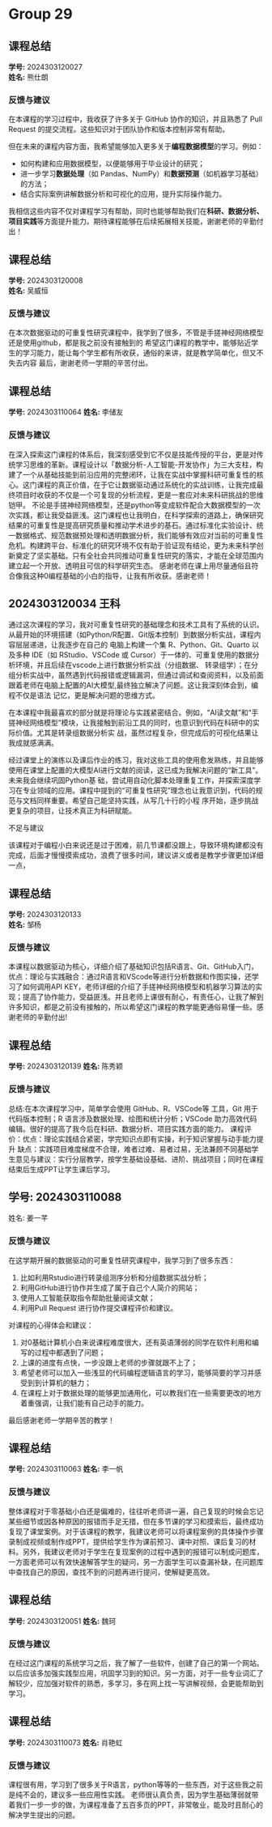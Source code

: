 # Group 29

## 课程总结

**学号:** 2024303120027  
**姓名:** 熊仕朗  

### 反馈与建议  

在本课程的学习过程中，我收获了许多关于 GitHub 协作的知识，并且熟悉了 Pull Request 的提交流程。这些知识对于团队协作和版本控制非常有帮助。

但在未来的课程内容方面，我希望能够加入更多关于**编程数据模型**的学习。例如：
- 如何构建和应用数据模型，以便能够用于毕业设计的研究；
- 进一步学习**数据处理**（如 Pandas、NumPy）和**数据预测**（如机器学习基础）的方法；
- 结合实际案例讲解数据分析和可视化的应用，提升实际操作能力。

我相信这些内容不仅对课程学习有帮助，同时也能够帮助我们在**科研、数据分析、项目实践**等方面提升能力。期待课程能够在后续拓展相关技能，谢谢老师的辛勤付出！

## 课程总结

**学号:** 2024303120008  
**姓名:** 吴威恒  

### 反馈与建议  

在本次数据驱动的可重复性研究课程中，我学到了很多，不管是手搓神经网络模型还是使用github，都是我之前没有接触到的
希望这门课程的教学中，能够贴近学生的学习能力，能让每个学生都有所收获，通俗的来讲，就是教学简单化，但又不失去内容
最后，谢谢老师一学期的辛苦付出。


## 课程总结

**学号:** 2024303110064
**姓名:** 李储友  

### 反馈与建议 

在深入探索这门课程的体系后，我深刻感受到它不仅是技能传授的平台，更是对传统学习思维的革新。课程设计以「数据分析-人工智能-开发协作」为三大支柱，构建了一个从基础技能到前沿应用的完整闭环，让我在实战中掌握科研可重复性的核心。这门课程的真正价值，在于它让数据驱动通过系统化的实战训练，让我完成最终项目时收获的不仅是一个可复现的分析流程，更是一套应对未来科研挑战的思维铠甲。
不论是手搓神经网络模型，还是python等变成软件配合大数据模型的一次次实践，都让我受益匪浅。这门课程也让我明白，在科学探索的道路上，确保研究结果的可重复性是提高研究质量和推动学术进步的基石。通过标准化实验设计、统一数据格式、规范数据预处理和透明数据分析，我们能够有效应对当前的可重复性危机。构建跨平台、标准化的研究环境不仅有助于验证现有结论，更为未来科学创新奠定了坚实基础。只有全社会共同推动可重复性研究的落实，才能在全球范围内建立起一个开放、透明且可信的科学研究生态。
感谢老师在课上用尽量通俗且符合像我这种0编程基础的小白的指导，让我有所收获。感谢老师！

## 2024303120034 王科

通过这次课程的学习，我对可重复性研究的基础理念和技术工具有了系统的认识。从最开始的环境搭建（如Python/R配置、Git版本控制）到数据分析实战，课程内容层层递进，让我逐步在自己的
电脑上构建一个集 R、Python、Git、Quarto 以及多种 IDE（如 RStudio、VSCode 或 Cursor）于一体的、可重复使用的数据分析环境，并且后续在vscode上进行数据分析实战（分组数据、
转录组学）；在分组分析实战中，虽然遇到代码报错或逻辑漏洞，但通过调试和查阅资料，以及前面跟着老师在电脑上配置的AI大模型,最终独立解决了问题。这让我深刻体会到，编程不仅是语法
记忆，更是解决问题的思维方式。

在本课程中我最喜欢的部分就是将理论与实践紧密结合。例如，“AI读文献”和“手搓神经网络模型”模块，让我接触到前沿工具的同时，也意识到代码在科研中的实际价值。尤其是转录组数据分析实
战，虽然过程复杂，但完成后的可视化结果让我成就感满满。

经过课堂上的演练以及课后作业的练习，我对这些工具的使用愈发熟练，并且能够使用在课堂上配置的大模型AI进行文献的阅读，这已成为我解决问题的“新工具”。未来我会继续巩固Python基
础，尝试用自动化脚本处理重复工作，并探索深度学习在专业领域的应用。课程中提到的“可重复性研究”理念也让我意识到，代码的规范与文档同样重要。希望自己能坚持实践，从写几十行的小程
序开始，逐步挑战更复杂的项目，让技术真正为科研赋能。

不足与建议

该课程对于编程小白来说还是过于困难，前几节课都没跟上，导致环境构建都没有完成，后面才慢慢摸索成功，浪费了很多时间，建议讲义或者是教学步骤更加详细一点，

## 课程总结

**学号:** 2024303120133  
**姓名:** 邹杨  

### 反馈与建议  

本课程以数据驱动为核心，详细介绍了基础知识包括R语言、Git、GitHub入门，优点：理论与实践融合：通过R语言和VScode等进行分析数据和作图实操，还学习了如何调用API KEY，老师详细的介绍了手搓神经网络模型和机器学习算法的实现；提高了协作能力，受益匪浅。并且老师上课很有耐心，有责任心，让我了解到许多知识，都是之前没有接触的，所以希望这门课程的教学能更通俗易懂一些。感谢老师的辛勤付出!


## 课程总结

**学号:** 2024303120139 
**姓名:** 陈秀颖  

### 反馈与建议  

总结:在本次课程学习中，简单学会使用 GitHub、R、VSCode等 工具，Git 用于代码版本控制；R 语言涉及数据处理、绘图和统计分析；VSCode 助力高效代码编辑。很好的提高了我今后在科研、数据分析、项目实践方面的能力。
课程评价：优点：理论实践结合紧密，学完知识点即有实操，利于知识掌握与动手能力提升 缺点：实践项目难度梯度不合理，难者过难、易者过易，无法兼顾不同基础学生意见与建议：实行分层教学，按学生基础设基础、进阶、挑战项目；同时在课程结束后生成PPT让学生课后学习。

## 学号: 2024303110088

姓名: 姜一芊  

### 反馈与建议 

在这学期开展的数据驱动的可重复性研究课程中，我学习到了很多东西：

1. 比如利用Rstudio进行转录组测序分析和分组数据实战分析；
2. 利用GitHub进行协作并生成了属于自己个人简介的网站；
3. 使用人工智能获取指令帮助批量阅读文献；
4. 利用Pull Request 进行协作提交课程评价和建议。

对课程的心得体会和建议：

1. 对0基础计算机小白来说课程难度很大，还有英语薄弱的同学在软件利用和编写的过程中都遇到了问题；
2. 上课的进度有点快，一步没跟上老师的步骤就跟不上了；
3. 希望老师可以加入一些浅显的代码编程逻辑语言的学习，能够简要的学习并感受到到计算机的魅力；
4. 在课程上对于数据处理的能够更加通用化，可以教我们在一些需要更改的地方着重强调，让我们能有自己动手的能力。

最后感谢老师一学期辛苦的教学！

## 课程总结

**学号:** 2024303110063
**姓名:** 李一帆  

### 反馈与建议

整体课程对于零基础小白还是偏难的，往往听老师讲一遍，自己复现的时候会忘记某些细节或因各种原因的报错而手足无措，但在多节课的学习和摸索后，最终成功复现了课堂案例。对于该课程的教学，我建议老师可以将课程案例的具体操作步骤录制成视频或制作成PPT，提供给学生作为课前预习、课中对照、课后复习的材料。另外，我建议老师对于学生在复现案例的过程中遇到的报错可以制成问题库，一方面老师可以有效快速解答学生的疑问，另一方面学生可以查漏补缺，在问题库中查找自己的原因，查找不到的问题再进行提问，使解疑更高效。

## 课程总结

**学号:** 2024303120051 
**姓名:** 魏珂

### 反馈与建议  

在经过这门课程的系统学习之后，我了解了一些软件，创建了自己的第一个网站。以后应该多加强实践型应用，巩固学习到的知识。另一方面，对于一些专业词汇了解较少，应加强对软件的熟悉，多学习，多在网上找一写讲解视频，会更能帮助到学习。

## 课程总结

**学号:** 2024303110073
**姓名:** 肖艳虹 

### 反馈与建议

课程很有用，学习到了很多关于R语言，python等等的一些东西，对于这些我之前是纯不会的，建议多一些应用性实践。 老师很认真负责，因为学生基础薄弱就带着我们一步一步的做，为课程准备了五百多页的PPT，非常敬业，能及时且耐心的解决学生提出的问题。
